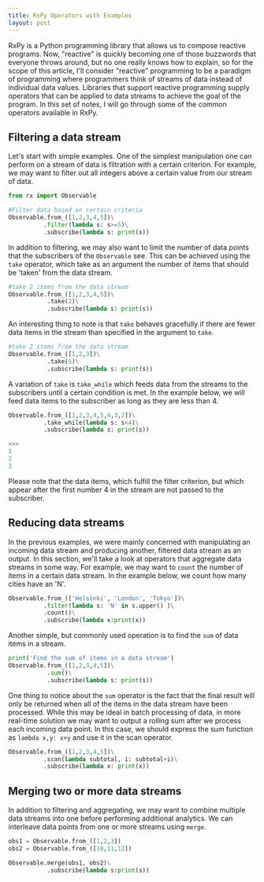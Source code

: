 ```yaml
---
title: RxPy Operators with Examples
layout: post
---
```


RxPy is a Python programming library that allows us to compose reactive programs. Now, "reactive" is quickly becoming one of those buzzwords that everyone throws around, but no one really knows how to explain, so for the scope of this article, I'll consider "reactive" programming to be a paradigm of programming where programmers think of streams of data instead of individual data values. Libraries that support reactive programming supply operators that can be applied to data streams to achieve the goal of the program. In this set of notes, I will go through some of the common operators available in RxPy. 

## Filtering a data stream

Let's start with simple examples. One of the simplest manipulation one can perform on a stream of data is filtration with a certain criterion.
For example, we may want to filter out all integers above a certain value from our stream of data. 

```python
from rx import Observable 

#Filter data based on certain criteria
Observable.from_([1,2,3,4,5])\
          .filter(lambda s: s>=5)\
          .subscribe(lambda s: print(s))
```

In addition to filtering, we may also want to limit the number of data points that the subscribers of the ``Observable`` see. This can be achieved using the ``take`` operator, which take as an argument the number of 
items that should be 'taken' from the data stream. 

```python
#take 2 items from the data stream
Observable.from_([1,2,3,4,5])\
           .take(2)\
           .subscribe(lambda s: print(s))
```

An interesting thing to note is that ``take`` behaves gracefully if there are fewer data items in the stream than specified in the argument to ``take``. 

```python
#take 2 items from the data stream
Observable.from_([1,2,3])\
           .take(5)\
           .subscribe(lambda s: print(s))
```

A variation of ``take`` is ``take_while`` which feeds data from the streams to the subscribers until a certain condition is met. 
In the example below, we will feed data items to the subscriber as long as they are less than 4.

```python
Observable.from_([1,2,3,4,5,4,3,2])\
          .take_while(lambda s: s<4)\
          .subscribe(lambda s: print(s))

>>>
1
2
3
```
Please note that the data items, which fulfill the filter criterion, but which appear after the first number 4 in the stream are not passed to the subscriber. 

## Reducing data streams

In the previous examples, we were mainly concerned with manipulating an incoming data stream and producing another, filtered data stream as an output. In this section, we'll take a look at operators that aggregate data streams in some way. For example, we may want to ``count`` the number of items in a certain data stream. In the example below, we count how many cities have an 'N'. 

```python
Observable.from_(['Helsinki', 'London', 'Tokyo'])\
          .filter(lambda s: 'N' in s.upper() )\
          .count()\
          .subscribe(lambda x:print(x))
```

Another simple, but commonly used operation is to find the ``sum`` of data items in a stream.

```python
print('Find the sum of items in a data stream')
Observable.from_([1,2,3,4,5])\
           .sum()\
           .subscribe(lambda s: print(s)) 
```

One thing to notice about the ``sum`` operator is the fact that the final result will only be returned when all of the items in the data stream have been processed. While this may be ideal in batch processing of data, in more real-time solution we may want to output a rolling sum after we process each incoming data point. In this case, we should express the sum function as ``lambda x,y: x+y`` and use it in the scan operator. 

```python
Observable.from_([1,2,3,4,5])\
          .scan(lambda subtotal, i: subtotal+i)\
          .subscribe(lambda x: print(x))

```

## Merging two or more data streams

In addition to filtering and aggregating, we may want to combine multiple data streams into one before performing additional analytics. We can interleave data points from one or more streams using ``merge``. 

```python
obs1 = Observable.from_([1,2,3])
obs2 = Observable.from_([10,11,12])

Observable.merge(obs1, obs2)\
           .subscribe(lambda s:print(s))
```

